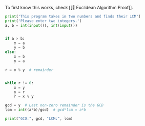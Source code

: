 To first know this works, check [[🌱 Euclidean Algorithm Proof]].

```py
print('This program takes in two numbers and finds their LCM')
print('Please enter two integers.')
a, b = int(input()), int(input())


if a > b:
    x = a
    y = b
else:
    x = b
    y = a

r = x % y  # remainder


while r != 0:
    x = y
    y = r
    r = x % y

gcd = y  # Last non-zero remainder is the GCD
lcm = int((a*b)/gcd)  # gcd*lcm = a*b

print("GCD:", gcd, "LCM:", lcm)
```
